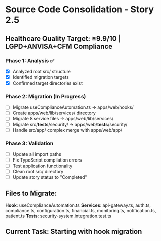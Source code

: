 # Source Code Consolidation - Story 2.5

## Healthcare Quality Target: ≥9.9/10 | LGPD+ANVISA+CFM Compliance

### Phase 1: Analysis ✅
- [x] Analyzed root src/ structure
- [x] Identified migration targets  
- [x] Confirmed target directories exist

### Phase 2: Migration (In Progress)
- [ ] Migrate useComplianceAutomation.ts → apps/web/hooks/
- [ ] Create apps/web/lib/services/ directory
- [ ] Migrate 8 service files → apps/web/lib/services/
- [ ] Migrate src/__tests__/security/ → apps/web/__tests__/security/
- [ ] Handle src/app/ complex merge with apps/web/app/

### Phase 3: Validation
- [ ] Update all import paths
- [ ] Fix TypeScript compilation errors
- [ ] Test application functionality
- [ ] Clean root src/ directory
- [ ] Update story status to "Completed"

## Files to Migrate:
**Hook**: useComplianceAutomation.ts
**Services**: api-gateway.ts, auth.ts, compliance.ts, configuration.ts, financial.ts, monitoring.ts, notification.ts, patient.ts
**Tests**: security-system.integration.test.ts

## Current Task: Starting with hook migration